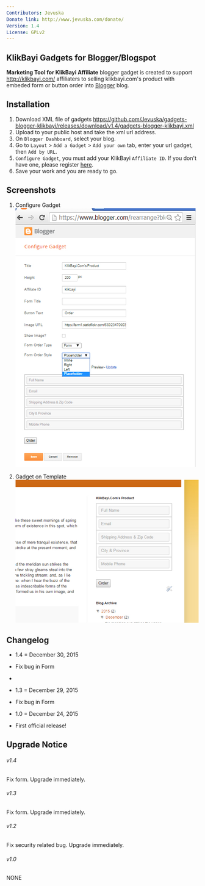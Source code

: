 ```yaml
---
Contributors: Jevuska
Donate link: http://www.jevuska.com/donate/
Version: 1.4
License: GPLv2
---
```


## KlikBayi Gadgets for Blogger/Blogspot
**Marketing Tool for KlikBayi Affiliate** blogger gadget is created to support http://klikbayi.com/ affiliaters to selling klikbayi.com's product with embeded form or button order into [Blogger](https://www.blogger.com/ "Blogger") blog.

## Installation
1. Download XML file of gadgets https://github.com/Jevuska/gadgets-blogger-klikbayi/releases/download/v1.4/gadgets-blogger-klikbayi.xml
2. Upload to your public host and take the xml url address.
3. On `Blogger Dashboard`, select your blog.
4. Go to `Layout` > `Add a Gadget` > `Add your own` tab, enter your url gadget, then `Add by URL`.
5. `Configure Gadget`, you must add your KlikBayi `Affiliate ID`. If you don't have one, please register [here](http://klikbayi.com/affiliasi.php "Affiliate Page").
6. Save your work and you are ready to go.

## Screenshots
1. Configure Gadget
![screenshot 1](lib/assets/img/screenshot-1.jpg)

2. Gadget on Template
![screenshot 2](lib/assets/img/screenshot-2.jpg)

## Changelog
* 1.4 = December 30, 2015
 * Fix bug in Form
 * 
* 1.3 = December 29, 2015
 * Fix bug in Form
 
* 1.0 = December 24, 2015
 * First official release!

## Upgrade Notice
###### v1.4
Fix form. Upgrade immediately.

###### v1.3
Fix form. Upgrade immediately.

###### v1.2
Fix security related bug. Upgrade immediately.

###### v1.0
NONE
